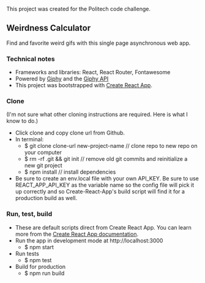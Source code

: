
This project was created for the Politech code challenge.

## Weirdness Calculator
Find and favorite weird gifs with this single page asynchronous web app. 

### Technical notes
- Frameworks and libraries:  React, React Router, Fontawesome
- Powered by [Giphy](https://giphy.com/) and the [Giphy API](https://developers.giphy.com/) 
- This project was bootstrapped with [Create React App](https://github.com/facebook/create-react-app).

### Clone
(I'm not sure what other cloning instructions are required. Here is what I know to do.)
- Click clone and copy clone url from Github.
- In terminal: 
    - $ git clone clone-url new-project-name // clone repo to new repo on your computer
    - $ rm -rf .git && git init // remove old git commits and reinitialize a new git project
    - $ npm install // install dependencies
- Be sure to create an env.local file with your own API_KEY. Be sure to use REACT_APP_API_KEY as 
the variable name so the config file will pick it up correctly and so Create-React-App's build
script will find it for a production build as well. 

### Run, test, build
- These are default scripts direct from Create React App. You can learn more from the [Create React App documentation](https://create-react-app.dev/docs/getting-started/).
- Run the app in development mode at http://localhost:3000  
    - $ npm start
- Run tests 
    - $ npm test
- Build for production
    - $ npm run build

